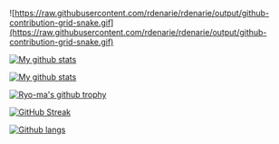 ![https://raw.githubusercontent.com/rdenarie/rdenarie/output/github-contribution-grid-snake.gif](https://raw.githubusercontent.com/rdenarie/rdenarie/output/github-contribution-grid-snake.gif)


[![My github stats](https://github-readme-stats.vercel.app/api?username=rdenarie&show_icons=true&theme=nord&include_all_commits=true)][ghr]

[![My github stats](https://github-readme-stats.vercel.app/api?username=rdenarie&show_icons=true&theme=nord&include_all_commits=false&hide=stars,prs,issues,contribs&hide_rank=true&hide_title=true)][ghr]

[![Ryo-ma's github trophy](https://github-profile-trophy.vercel.app/?username=rdenarie&row=1&theme=nord)][gpt]

[![GitHub Streak](https://github-readme-streak-stats.herokuapp.com?user=rdenarie&theme=nord)][gss]

[![Github langs](https://github-readme-stats.vercel.app/api/top-langs/?username=rdenarie&layout=compact&langs_count=10&hide=javascript,html,css,php,tsql,hack&theme=nord)][ghr]


[ghr]:https://github.com/anuraghazra/github-readme-stats
[gpt]:https://github.com/ryo-ma/github-profile-trophy
[gss]:https://git.io/streak-stats
